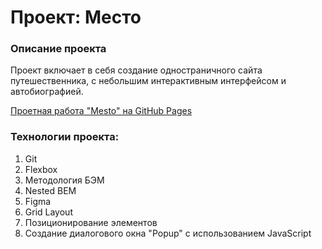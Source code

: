 # Проект: Место

### Описание проекта
Проект включает в себя создание одностраничного сайта путешественника, с небольшим интерактивным интерфейсом и автобиографией.

[Проетная работа "Mesto" на  GitHub Pages](https://anastasiyaovsyasha.github.io/mesto/)

### Технологии проекта:
1. Git
2. Flexbox
3. Методология БЭМ
4. Nested BEM
5. Figma
6. Grid Layout
7. Позиционирование элементов
8. Создание диалогового окна "Popup" с использованием JavaScript

